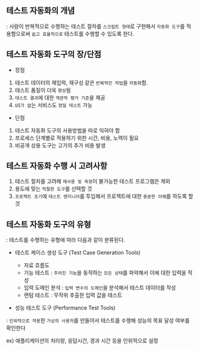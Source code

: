 ## 테스트 자동화의 개념 

: 사람이 반복적으로 수행하는 테스트 절차를 `스크립트 형태`로 구현해서 `자동화 도구`를 적용함으로써 `쉽고 효율적으로` 테스트를 수행할 수 있도록 한다.

## 테스트 자동화 도구의 장/단점 

- 장점 

1) 테스트 데이터의 재입력, 재구성 같은 `반복적인 작업`을 `자동화`함.
2) 테스트 품질이 더욱 `향상`됨
3) `테스트 결과`에 대한 `객관적 평가 기준`을 제공
4) `UI가 없`는 서비스도 `정밀 테스트` 가능

- 단점 
1) 테스트 자동화 도구의 사용방법을 따로 익혀야 함
2) 프로세스 단계별로 적용하기 위한 시간, 비용, 노력이 필요
3) 비공개 상용 도구는 고가의 추가 비용 발생

## 테스트 자동화 수행 시 고려사항
 
1) 테스트 절차를 고려해 `재사용 및 측정`이 불가능한 테스트 프로그램은 제외
2) 용도에 맞는 `적절한 도구`를 선택할 것
3) `프로젝트 초기`에 `테스트 엔지니어`를 투입해서 프로젝트에 대한 `충분한 이해`를 하도록 할 것

## 테스트 자동화 도구의 유형 
: 테스트를 수행하는 유형에 따라 다음과 같이 분류된다.

- 테스트 케이스 생성 도구 (Test Case Generation Tools)  
  - 자료 흐름도 
  - 기능 테스트 : `주어진 기능`을 동작하는 `모든 상태`를 파악해서 이에 대한 입력을 작성
  - 입력 도메인 분석 : `입력 변수의 도메인`을 분석해서 테스트 데이터를 작성
  - 랜텀 테스트 : 무작위 추출한 입력 값을 테스트

- 성능 테스트 도구 (Performance Test Tools) 

: `인위적으로 적용`한 `가상의 사용자`를 만들어서 테스트를 수행해 성능의 목표 달성 여부를 확인한다

ex) 애플리케이션의 처리량, 응답시간, 경과 시간 등을 인위적으로 설정



























